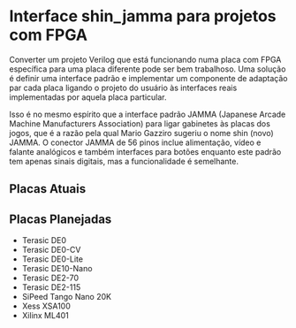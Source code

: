 # Interface shin_jamma para projetos com FPGA

Converter um projeto Verilog que está funcionando numa placa com FPGA específica
para uma placa diferente pode ser bem trabalhoso. Uma solução é definir uma
interface padrão e implementar um componente de adaptação par cada placa ligando
o projeto do usuário às interfaces reais implementadas por aquela placa
particular.

Isso é no mesmo espírito que a interface padrão JAMMA (Japanese Arcade Machine Manufacturers Association) para ligar gabinetes às placas dos jogos, que é a
razão pela qual Mario Gazziro sugeriu o nome shin (novo) JAMMA. O conector JAMMA
de 56 pinos inclue alimentação, vídeo e falante analógicos e também interfaces
para botões enquanto este padrão tem apenas sinais digitais, mas a funcionalidade
é semelhante.

## Placas Atuais

## Placas Planejadas

- Terasic DE0
- Terasic DE0-CV
- Terasic DE0-Lite
- Terasic DE10-Nano
- Terasic DE2-70
- Terasic DE2-115
- SiPeed Tango Nano 20K
- Xess XSA100
- Xilinx ML401
